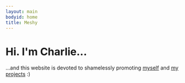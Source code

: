 ```yaml
---
layout: main
bodyid: home
title: Meshy
---
```


# Hi. I'm Charlie...

...and this website is devoted to shamelessly promoting [myself](/me/) and [my projects](/projects/) :)

